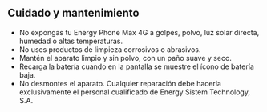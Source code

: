 ## Cuidado y mantenimiento

* No expongas tu Energy Phone Max 4G a golpes, polvo, luz solar directa, humedad o altas temperaturas.
* No uses productos de limpieza corrosivos o abrasivos.
* Mantén el aparato limpio y sin polvo, con un paño suave y seco.
* Recarga la batería cuando en la pantalla se muestre el ícono de batería baja.
* No desmontes el aparato. Cualquier reparación debe hacerla exclusivamente el personal cualificado de Energy Sistem Technology, S.A.
